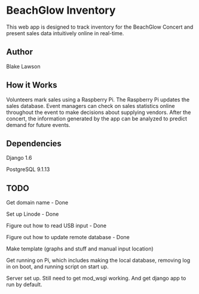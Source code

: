 BeachGlow Inventory
===================

This web app is designed to track inventory for the BeachGlow Concert and present sales data intuitively online in real-time.

Author
------
Blake Lawson

How it Works
------------
Volunteers mark sales using a Raspberry Pi. The Raspberry Pi updates the sales database. Event managers can check on sales statistics online throughout the event to make decisions about supplying vendors. After the concert, the information generated by the app can be analyzed to predict demand for future events.

Dependencies
------------
Django 1.6

PostgreSQL 9.1.13

TODO
----
Get domain name - Done

Set up Linode - Done

Figure out how to read USB input - Done

Figure out how to update remote database - Done

Make template (graphs and stuff and manual input location)

Get running on Pi, which includes making the local database, removing log in on boot, and running script on start up.

Server set up. Still need to get mod_wsgi working. And get django app to run by default.
